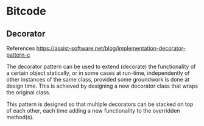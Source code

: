 # Bitcode

## Decorator

References https://assist-software.net/blog/implementation-decorator-pattern-c

The decorator pattern can be used to extend (decorate) the functionality of a certain object statically, or in some cases at run-time, independently of other instances of the same class, provided some groundwork is done at design time. This is achieved by designing a new decorator class that wraps the original class.

This pattern is designed so that multiple decorators can be stacked on top of each other, each time adding a new functionality to the overridden method(s).
